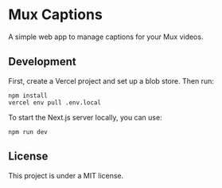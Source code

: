 # Mux Captions

A simple web app to manage captions for your Mux videos.

## Development

First, create a Vercel project and set up a blob store. Then run:

```
npm install
vercel env pull .env.local
```

To start the Next.js server locally, you can use:

```
npm run dev
```

## License

This project is under a MIT license.
